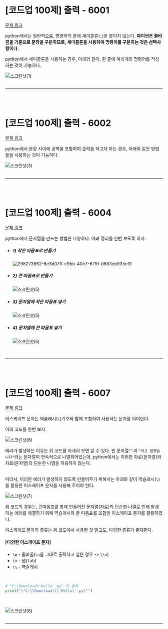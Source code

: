 # [코드업 100제] 출력 - 6001
[문제 링크](https://codeup.kr/problem.php?id=6001)

python에서는 일반적으로, 명령어의 끝에 세미콜론(`;`)을 붙이지 않는다. **파이썬은 줄바꿈을 기준으로 문장을 구분하므로, 세미콜론을 사용하여 명령어를 구분하는 것은 선택사항이다.**<br>

python에서 세미콜론을 사용하는 경우, 아래와 같이, 한 줄에 여러개의 명령어를 작성하는 것이 가능하다.<br>

![스크린샷(1)](https://github.com/Yoonsik-2002/conding-test/assets/83572199/72d323f8-a36c-442e-b01a-267a8c166fc0)<br>
<br>

---

<br><br>

# [코드업 100제] 출력 - 6002
[문제 링크](https://codeup.kr/problem.php?id=6002)

python에서 문장 사이에 공백을 포함하여 출력을 하고자 하는 경우, 아래와 같은 방법들을 사용하는 것이 가능하다.<br>

![스크린샷(3)](https://github.com/Yoonsik-2002/conding-test/assets/83572199/ac5913bb-44d3-4662-8683-9cfc02116d7c)<br>
<br>

---

<br><br>

# [코드업 100제] 출력 - 6004
[문제 링크](https://codeup.kr/problem.php?id=6004)

python에서 문자열을 만드는 방법은 다양하다. 아래 정리를 한번 보도록 하자.<br>

- ##### 1) 작은 따옴표로 만들기
  ![298273862-6e3d07ff-c9bb-40e7-879f-d883eb935e3f](https://github.com/Yoonsik-2002/conding-test/assets/83572199/5da19d7f-64b4-4cd0-aabc-7ff94a71a23c)

- ##### 2) 큰 따옴표로 만들기
  ![스크린샷(5)](https://github.com/Yoonsik-2002/conding-test/assets/83572199/f8ff437d-7010-4ecf-be84-80e7e0d60e59)

- ##### 3) 문자열에 작은 따옴표 넣기
  ![스크린샷(5)](https://github.com/Yoonsik-2002/conding-test/assets/83572199/6a400fd9-1272-429a-85e8-2508ffc7efe1)

- ##### 4) 문자열에 큰 따옴표 넣기
  ![스크린샷(5)](https://github.com/Yoonsik-2002/conding-test/assets/83572199/45e7dedf-fb2e-405f-956c-f267ccb060c6)
<br>

---

<br><br>

# [코드업 100제] 출력 - 6007
[문제 링크](https://codeup.kr/problem.php?id=6007)

이스케이프 문자는 역슬래시(`\`)기호와 함께 조합하여 사용하는 문자를 의미한다.<br>

아래 코드를 한번 보자.<br>

![스크린샷(6)](https://github.com/Yoonsik-2002/conding-test/assets/83572199/f08284f7-9666-4d33-ba68-bd4bc535ea23)<br>

에러가 발생하는 이유는 위 코드를 자세히 보면 알 수 있다. 빈 문자열`""`과 `"라고 말했습니다"`라는 문자열이 연속적으로 나열되어있는데, python에서는 이러한 자료(문자열)와 자료(문자열)의 단순한 나열을 허용하지 않는다.<br>
<br>

따라서, 이러한 에러가 발생하지 않도록 만들어주기 위해서는 아래와 같이 역슬래시(`\`)를 활용한 이스케이프 문자를 사용해 주어야 한다.<br>

![스크린샷(7)](https://github.com/Yoonsik-2002/conding-test/assets/83572199/b6464250-cb2a-4296-9e1b-4066ef2e0e52)<br>

위 코드의 경우는, 큰따옴표를 통해 만들어진 문자열(자료)의 단순한 나열로 인해 발생하는 에러를 해결하기 위해 역슬래시와 큰 따옴표를 조합한 이스케이프 문자를 활용하였다.<br>

이스케이프 문자의 종류는 위 코드에서 사용한 것 말고도, 다양한 종류가 존재한다.<br>

#### [다양한 이스케이프 문자]
- **`\n`** - 줄바꿈(`\n`을 그대로 출력하고 싶은 경우 -> `\\n`)
- **`\+`** - 탭(Tab)
- **`\\`** - 역슬래시
<br>

```python
# "C:\Download\'Hello'.py" 의 출력
print("\"C:\\Download\\\'Hello\'.py\"")
```
<br>

![스크린샷(8)](https://github.com/Yoonsik-2002/conding-test/assets/83572199/b51e9bdf-5a62-47cd-b03a-23123608fee6)<br>
<br>

---
